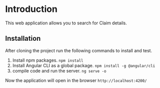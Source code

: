 # Introduction

This web application allows you to search for Claim details.

## Installation

After cloning the project run the following commands to install and test.

1. Install npm packages.
`npm install`
2. Install Angular CLI as a global package.
`npm install -g @angular/cli`
3. compile code and run the server.
`ng serve -o`

Now the application will open in the browser `http://localhost:4200/`


